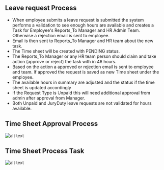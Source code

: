 Leave request Process
-------- 

- When employee submits a leave request is submitted the system performs a validation to see enough hours are available and creates a Task for Employee's Reports_To Manager and HR Admin Team. Otherwise a rejection email is sent to employee.
- Email is then sent to Reports_To Manager and HR team about the new task.
- The Time sheet will be created with PENDING status.
- The Reports_To Manager or any HR team person should claim and take action (approve or reject) the task with in 48 hours.
- Based on the action a approved or rejection email is sent to employee and team. If approved the request is saved as new Time sheet under the employee.
- The available hours in summary are adjusted and the status if the time sheet is updated accordingly
- If the Request Type is Unpaid this will need additional approval from admin after approval from Manager.
- Both Unpaid and JuryDuty leave requests are not validated for hours available.

Time Sheet Approval Process
----
![alt text](../../images/timesheets/corp-emp-leave-request-process.png "Time")

Time Sheet Process Task
----
![alt text](../../images/timesheets/leave-request-approval-task.png "Time")

